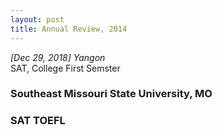 ```yaml
---
layout: post
title: Annual Review, 2014
---
```


*[Dec 29, 2018] Yangon*  
SAT, College First Semster

### Southeast Missouri State University, MO

### SAT TOEFL
